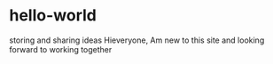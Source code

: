 # hello-world
storing and sharing ideas 
Hieveryone,
Am new to this site and looking forward to working together
